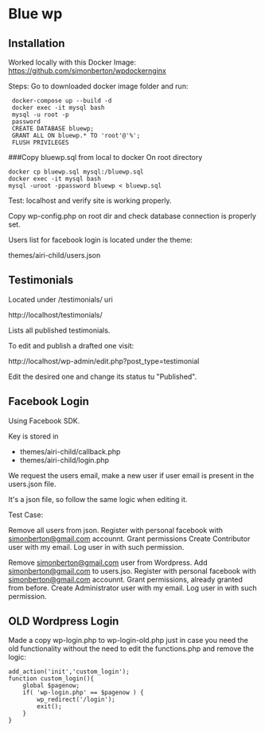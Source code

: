 # Blue wp

## Installation

Worked locally with this Docker Image:
https://github.com/simonberton/wpdockernginx

Steps:
Go to downloaded docker image folder and run:
```
 docker-compose up --build -d
 docker exec -it mysql bash
 mysql -u root -p
 password
 CREATE DATABASE bluewp;
 GRANT ALL ON bluewp.* TO 'root'@'%';
 FLUSH PRIVILEGES
```

###Copy bluewp.sql from local to docker
On root directory

```
docker cp bluewp.sql mysql:/bluewp.sql
docker exec -it mysql bash
mysql -uroot -ppassword bluewp < bluewp.sql
```

Test: localhost and verify site is working properly.

Copy wp-config.php on root dir and check database connection is properly set.

Users list for facebook login is located under the theme:

themes/airi-child/users.json

## Testimonials

Located under /testimonials/ uri

http://localhost/testimonials/

Lists all published testimonials.

To edit and publish a drafted one visit:

http://localhost/wp-admin/edit.php?post_type=testimonial

Edit the desired one and change its status tu "Published".


## Facebook Login

Using Facebook SDK.

Key is stored in 
- themes/airi-child/callback.php
- themes/airi-child/login.php

We request the users email, make a new user if user email is present in the users.json file.

It's a json file, so follow the same logic when editing it.

Test Case:

Remove all users from json.
Register with personal facebook with simonberton@gmail.com accounnt.
Grant permissions
Create Contributor user with my email.
Log user in with such permission.

Remove simonberton@gmail.com user from Wordpress.
Add simonberton@gmail.com to users.jso.
Register with personal facebook with simonberton@gmail.com accounnt.
Grant permissions, already granted from before.
Create Administrator user with my email.
Log user in with such permission.

## OLD Wordpress Login

Made a copy wp-login.php to wp-login-old.php just in case you need the old functionality without the need to edit the functions.php and remove the logic:

```
add_action('init','custom_login');
function custom_login(){
    global $pagenow;
    if( 'wp-login.php' == $pagenow ) {
        wp_redirect('/login');
        exit();
    }
}
```
